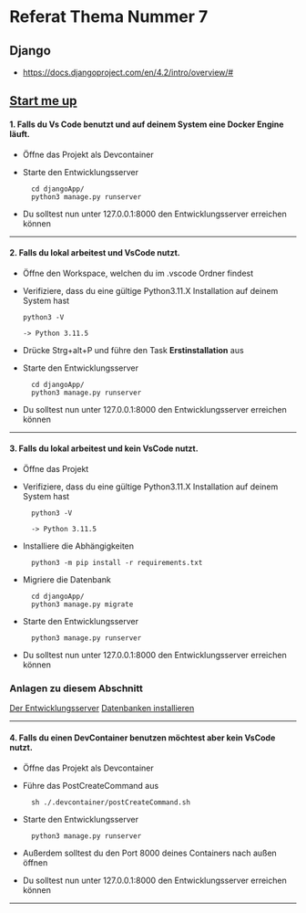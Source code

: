 # Referat Thema Nummer 7

## Django

- https://docs.djangoproject.com/en/4.2/intro/overview/#

## [Start me up](https://www.youtube.com/watch?v=SGyOaCXr8Lw)
#### 1. Falls du Vs Code benutzt und auf deinem System eine Docker Engine läuft.

- Öffne das Projekt als Devcontainer
- Starte den Entwicklungsserver 

        cd djangoApp/
        python3 manage.py runserver


- Du solltest nun unter 127.0.0.1:8000 den Entwicklungsserver erreichen können

---
#### 2. Falls du lokal arbeitest und VsCode nutzt.

  - Öffne den Workspace, welchen du im .vscode Ordner findest
  - Verifiziere, dass du eine gültige Python3.11.X Installation auf deinem System hast

        python3 -V
            
        -> Python 3.11.5

- Drücke Strg+alt+P und führe den Task **Erstinstallation** aus

- Starte den Entwicklungsserver 

        cd djangoApp/
        python3 manage.py runserver

- Du solltest nun unter 127.0.0.1:8000 den Entwicklungsserver erreichen können        
---
#### 3. Falls du lokal arbeitest und kein VsCode nutzt.

- Öffne das Projekt
- Verifiziere, dass du eine gültige Python3.11.X Installation auf deinem System hast

        python3 -V
        
        -> Python 3.11.5

- Installiere die Abhängigkeiten

        python3 -m pip install -r requirements.txt

- Migriere die Datenbank 


        cd djangoApp/
        python3 manage.py migrate

- Starte den Entwicklungsserver 

        python3 manage.py runserver

- Du solltest nun unter 127.0.0.1:8000 den Entwicklungsserver erreichen können        


### Anlagen zu diesem Abschnitt

[Der Entwicklungsserver](https://docs.djangoproject.com/en/4.2/intro/tutorial01/#the-development-server)
[Datenbanken installieren](https://docs.djangoproject.com/en/4.2/intro/tutorial01/#the-development-server)
    
---
#### 4. Falls du einen DevContainer benutzen möchtest aber kein VsCode nutzt.

- Öffne das Projekt als Devcontainer

- Führe das PostCreateCommand aus

        sh ./.devcontainer/postCreateCommand.sh

- Starte den Entwicklungsserver 

        python3 manage.py runserver

- Außerdem solltest du den Port 8000 deines Containers nach außen öffnen
- Du solltest nun unter 127.0.0.1:8000 den Entwicklungsserver erreichen können        
---